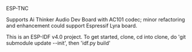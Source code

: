ESP-TNC

Supports Ai Thinker Audio Dev Board with AC101 codec; minor refactoring and enhancement could support Espressif Lyra board.

This is an ESP-IDF v4.0 project. To get started, clone, cd into clone, do 'git submodule update --init', then 'idf.py build'
